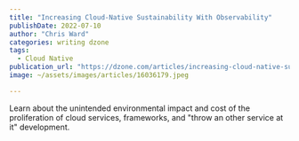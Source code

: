 ```yaml
---
title: "Increasing Cloud-Native Sustainability With Observability"
publishDate: 2022-07-10
author: "Chris Ward"
categories: writing dzone
tags: 
  - Cloud Native
publication_url: "https://dzone.com/articles/increasing-cloud-native-sustainability-with-observ"
image: ~/assets/images/articles/16036179.jpeg

---
```

Learn about the unintended environmental impact and cost of the proliferation of cloud services, frameworks, and "throw an other service at it" development.

